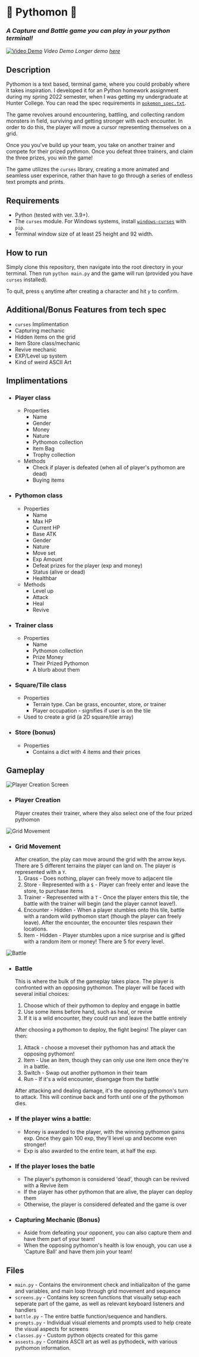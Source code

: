 # 🐍 Pythomon 🐍
### *A Capture and Battle game you can play in your python terminal!*
[![Video Demo](https://asciinema.org/a/475782.svg)](https://asciinema.org/a/475782)
*Video Demo*
*Longer demo [here](https://asciinema.org/a/475618)*

## Description
Pythomon is a text based, terminal game, where you could probably where it takes inspiration. I developed it for an Python homework assignment during my spring 2022 semester, when I was getting my undergraduate at Hunter College. You can read the spec requirements in [`pokemon_spec.txt`](/pokemon_spec.txt).

The game revolves around encountering, battling, and collecting random monsters in field, surviving and getting stronger with each encounter. In order to do this, the player will move a cursor representing themselves on a grid. 

Once you you've build up your team, you take on another trainer and compete for their prized pythmon. Once you defeat three trainers, and claim the three prizes, you win the game!

The game utilizes the `curses` library, creating a more animated and seamless user experince, rather than have to go through a series of endless text prompts and prints. 

## Requirements
- Python (tested with ver. 3.9+).
- The `curses` module. For Windows systems, install [`windows-curses`](https://pypi.org/project/windows-curses/) with `pip`.
- Terminal window size of at least 25 height and 92 width.

## How to run
Simply clone this repository, then navigate into the root directory in your terminal. Then run `python main.py` and the game will run (provided you have `curses` installed).

To quit, press `q` anytime after creating a character and hit `y` to confirm.

## Additional/Bonus Features from tech spec
- `curses` Implimentation
- Capturing mechanic
- Hidden items on the grid
- Item Store class/mechanic
- Revive mechanic
- EXP/Level up system
- Kind of weird ASCII Art

## Implimentations
- ### Player class
    - Properties
        - Name
        - Gender
        - Money
        - Nature
        - Pythomon collection
        - Item Bag
        - Trophy collection
    - Methods
        - Check if player is defeated (when all of player's pythomon are dead)
        - Buying items
- ### Pythomon class
    - Properties
        - Name
        - Max HP
        - Current HP
        - Base ATK
        - Gender
        - Nature
        - Move set
        - Exp Amount
        - Defeat prizes for the player (exp and money)
        - Status (alive or dead)
        - Healthbar
    - Methods
        - Level up
        - Attack
        - Heal
        - Revive
- ### Trainer class
    - Properties
        - Name
        - Pythomon collection
        - Prize Money
        - Their Prized Pythomon
        - A blurb about them
- ### Square/Tile class
    - Properties
        - Terrain type. Can be grass, encounter, store, or trainer
        - Player occupation - signifies if user is on the tile
    - Used to create a grid (a 2D square/tile array)

- ### Store (bonus)
    - Properties
        - Contains a dict with 4 items and their prices

## Gameplay

![Player Creation Screen](player_creation.gif)

- ### Player Creation
    Player creates their trainer, where they also select one of the four prized pythomon

![Grid Movement](grid_movement.gif)

- ### Grid Movement
    After creation, the play can move around the grid with the arrow keys. There are 5 different terrains the player can land on. The player is represented with a `Y`.
    1. Grass - Does nothing, player can freely move to adjacent tile
    2. Store - Represented with a `$` - Player can freely enter and leave the store, to purchase items
    3. Trainer - Represented with a `T` - Once the player enters this tile, the battle with the trainer will begin (and the player cannot leave!).
    4. Encounter - Hidden - When a player stumbles onto this tile, battle with a random wild pythomon start (though the player can freely leave). After the encounter, the encounter tiles respawn their locations.
    5. Item - Hidden - Player stumbles upon a nice surprise and is gifted with a random item or money! There are 5 for every level.

![Battle](battle.gif)

- ### Battle
    This is where the bulk of the gameplay takes place. The player is confronted with an opposing pythomon. The player will be faced with several initial choices:
    1. Choose which of their pythomon to deploy and engage in battle
    2. Use some items before hand, such as heal, or revive
    3. If it is a wild encounter, they could run and leave the battle entirely

    After choosing a pythomon to deploy, the fight begins! The player can then:
    1. Attack - choose a moveset their pythomon has and attack the opposing pythomon!
    2. Item - Use an item, though they can only use one item once they're in a battle.
    3. Switch - Swap out another pythomon in their team
    4. Run - If it's a wild encounter, disengage from the battle

    After attacking and dealing damage, it's the opposing pythomon's turn to attack. This will continue back and forth until one of the pythomon dies.

- ### If the player wins a battle:
    - Money is awarded to the player, with the winning pythomon gains exp. Once they gain 100 exp, they'll level up and become even stronger!
    - Exp is also awarded to the entire team, at half the exp.

- ### If the player loses the batle
    - The player's pythomon is considered 'dead', though can be revived with a Revive item
    - If the player has other pythomon that are alive, the player can deploy them
    - Otherwise, the player is considered defeated and the game is over

- ### Capturing Mechanic (Bonus)
    - Aside from defeating your opponent, you can also capture them and have them part of your team!
    - When the opposing pythomon's health is low enough, you can use a 'Capture Ball' and have them join your team!

## Files
- `main.py` - Contains the environment check and initializaiton of the game and variables, and main loop through grid movement and sequence
- `screens.py` - Contains key screen functions that visually setup each seperate part of the game, as well as relevant keyboard listeners and handlers
- `battle.py` - The entire battle function/sequence and handlers.
- `prompts.py` - Individual visual elements and prompts used to help create the visual aspects for screens
- `classes.py` - Custom python objects created for this game
- `assests.py` - Contains ASCII art as well as pythodeck, with various pythomon information.
